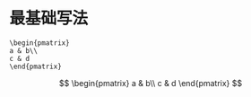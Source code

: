 # 最基础写法

```
\begin{pmatrix}
a & b\\
c & d
\end{pmatrix}
```

$$ 
\begin{pmatrix}
a & b\\
c & d
\end{pmatrix}
$$